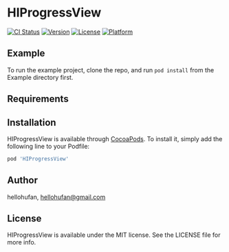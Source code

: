 # HIProgressView

[![CI Status](https://img.shields.io/travis/hellohufan/HIProgressView.svg?style=flat)](https://travis-ci.org/hellohufan/HIProgressView)
[![Version](https://img.shields.io/cocoapods/v/HIProgressView.svg?style=flat)](https://cocoapods.org/pods/HIProgressView)
[![License](https://img.shields.io/cocoapods/l/HIProgressView.svg?style=flat)](https://cocoapods.org/pods/HIProgressView)
[![Platform](https://img.shields.io/cocoapods/p/HIProgressView.svg?style=flat)](https://cocoapods.org/pods/HIProgressView)

## Example

To run the example project, clone the repo, and run `pod install` from the Example directory first.

## Requirements

## Installation

HIProgressView is available through [CocoaPods](https://cocoapods.org). To install
it, simply add the following line to your Podfile:

```ruby
pod 'HIProgressView'
```

## Author

hellohufan, hellohufan@gmail.com

## License

HIProgressView is available under the MIT license. See the LICENSE file for more info.
